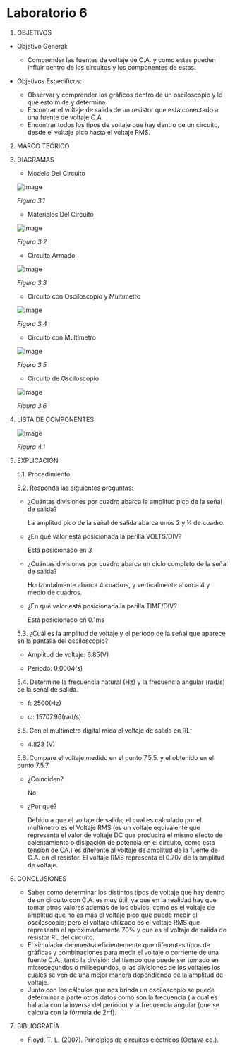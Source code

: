 # Laboratorio 6
1. OBJETIVOS
- Objetivo General:
   
   - Comprender las fuentes de voltaje de C.A. y como estas pueden influir dentro de los circuitos y los componentes de estas.
   
- Objetivos Específicos:
 
   - Observar y comprender los gráficos dentro de un osciloscopio y lo que esto mide y determina.
   - Encontrar el voltaje de salida de un resistor que está conectado a una fuente de voltaje C.A.
   - Encontrar todos los tipos de voltaje que hay dentro de un circuito, desde el voltaje pico hasta el voltaje RMS.
   
2. MARCO TEÓRICO
   
   
   
3. DIAGRAMAS
   - Modelo Del Circuito
   
   ![image](https://user-images.githubusercontent.com/75439689/109229447-4e25de80-7791-11eb-8f3d-7d141b53147b.png)
   
   *Figura 3.1*
   
   - Materiales Del Circuito
   
   ![image](https://user-images.githubusercontent.com/75439689/109229255-0bfc9d00-7791-11eb-8727-b089099d00c5.png)

   
   *Figura 3.2*
   
   - Circuito Armado

   ![image](https://user-images.githubusercontent.com/75439689/109229313-1cad1300-7791-11eb-9c5a-2270dbd7e4b7.png)

   *Figura 3.3*
   
   - Circuito con Osciloscopio y Multímetro
   
   ![image](https://user-images.githubusercontent.com/75439689/109229687-a826a400-7791-11eb-96a6-fad56d25d92e.png)
   
   *Figura 3.4*
   
   - Circuito con Multímetro 
   
   ![image](https://user-images.githubusercontent.com/75439689/109229614-9218e380-7791-11eb-887e-3e4747ab3c2c.png)
   
   *Figura 3.5*
   
   - Circuito de Osciloscopio
   
   ![image](https://user-images.githubusercontent.com/75439689/109229531-7281bb00-7791-11eb-9647-09dd5b43a9f3.png)
   
   *Figura 3.6*
   
4. LISTA DE COMPONENTES
   
   ![image](https://user-images.githubusercontent.com/75439689/109230771-6860bc00-7793-11eb-9236-b720ba65cdb1.png)
   
   *Figura 4.1*

5. EXPLICACIÓN

     5.1. Procedimiento

     5.2. Responda las siguientes preguntas:

      - ¿Cuántas divisiones por cuadro abarca la amplitud pico de la señal de salida?

        La amplitud pico de la señal de salida abarca unos 2 y ¼ de cuadro.

      - ¿En qué valor está posicionada la perilla VOLTS/DIV?

        Está posicionado en 3

      - ¿Cuántas divisiones por cuadro abarca un ciclo completo de la señal de salida?

        Horizontalmente abarca 4 cuadros, y verticalmente abarca 4 y medio de cuadros.

      - ¿En qué valor está posicionada la perilla TIME/DIV?

        Está posicionado en 0.1ms

     5.3. ¿Cuál es la amplitud de voltaje y el periodo de la señal que aparece en la pantalla del osciloscopio?

      - Amplitud de voltaje: 6.85(V)

      - Periodo: 0.0004(s)

     5.4. Determine la frecuencia natural (Hz) y la frecuencia angular (rad/s) de la señal de salida.

      - f: 2500(Hz)

      - ω: 15707.96(rad/s)

     5.5. Con el multímetro digital mida el voltaje de salida en RL:

      - 4.823 (V)

     5.6. Compare el voltaje medido en el punto 7.5.5. y el obtenido en el punto 7.5.7.

      - ¿Coinciden? 

        No

      - ¿Por qué?

        Debido a que el voltaje de salida, el cual es calculado por el multímetro es el Voltaje RMS (es un voltaje equivalente que representa el valor de voltaje DC que producirá el mismo efecto de calentamiento o disipación de potencia en el circuito, como esta tensión de CA.) es diferente al voltaje de amplitud de la fuente de C.A. en el resistor. El voltaje RMS representa el 0.707 de la amplitud de voltaje.

6. CONCLUSIONES

   - Saber como determinar los distintos tipos de voltaje que hay dentro de un circuito con C.A. es muy útil, ya que en la realidad hay que tomar otros valores además de los obvios, como es el voltaje de amplitud que no es más el voltaje pico que puede medir el osciloscopio; pero el voltaje utilizado es el voltaje RMS que representa el aproximadamente 70% y que es el voltaje de salida de resistor RL del circuito.
   - El simulador demuestra eficientemente que diferentes tipos de gráficas y combinaciones para medir el voltaje o corriente de una fuente C.A., tanto la división del tiempo que puede ser tomado en microsegundos o milisegundos, o las divisiones de los voltajes los cuáles se ven de una mejor manera dependiendo de la amplitud de voltaje.
   - Junto con los cálculos que nos brinda un osciloscopio se puede determinar a parte otros datos como son la frecuencia (la cual es hallada con la inversa del periódo) y la frecuencia angular (que se calcula con la fórmula de 2*π*f).
  
7. BIBLIOGRAFÍA

   - Floyd, T. L. (2007). Principios de circuitos eléctricos (Octava ed.).
